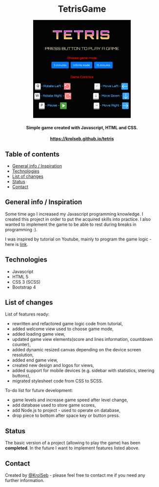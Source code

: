 <h1 align="center"> TetrisGame </h1>
<p align="center">
    <img alt="Tetris" title="Tetris Game Logo" src="https://raw.githubusercontent.com/KrolSeb/TetrisGame/master/icon.png" width="320" height="320">
</p>
<h4 align="center">
  Simple game created with Javascript, HTML and CSS.
</h4>
<h4 align="center">
   <a href="https://krolseb.github.io/tetris" target="_blank">https://krolseb.github.io/tetris</a>
</h4>



## Table of contents

- [General info / Inspiration](#general-info/inspiration)
- [Technologies](#technologies)
- [List of changes](#list-of-changes)
- [Status](#status)
- [Contact](#contact)

## General info / Inspiration

Some time ago I increased my Javascript programming knowledge.
I created this project in order to put the acquired skills into practice.
I also wanted to implement the game to be able to rest during breaks in programming :).

I was inspired by tutorial on Youtube, mainly to program the game logic - here is <a href="https://www.youtube.com/watch?v=H2aW5V46khA" target="_blank">link</a>.

## Technologies

- Javascript
- HTML 5
- CSS 3 (SCSS)
- Bootstrap 4

## List of changes

List of features ready:

- rewritten and refactored game logic code from tutorial,
- added welcome view used to choose game mode,
- added loading game view,
- updated game view elements(score and lines information, countdown counter),
- added dynamic resized canvas depending on the device screen resolution,
- added end game view,
- created new design and logos for views,
- added support for mobile devices (e.g. sidebar with statistics, steering buttons),
- migrated stylesheet code from CSS to SCSS.

To-do list for future development:

- game levels and increase game speed after level change,
- add database used to store game scores, 
- add Node.js to project - used to operate on database,
- drop piece to bottom after space key or button press.

## Status

The basic version of a project (allowing to play the game) has been **completed**.
In the future I want to implement features listed above.

## Contact

Created by [@KrolSeb](https://krolseb.github.io/blog/) - please feel free to contact me if you need any further information.
